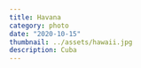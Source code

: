 ```yaml
---
title: Havana
category: photo
date: "2020-10-15"
thumbnail: ../assets/hawaii.jpg
description: Cuba
---
```


